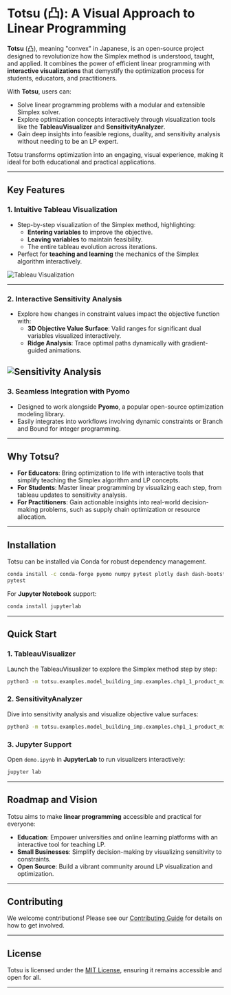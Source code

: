 # **Totsu (凸): A Visual Approach to Linear Programming**

**Totsu** (凸), meaning "convex" in Japanese, is an open-source project designed to revolutionize how the Simplex method is understood, taught, and applied. It combines the power of efficient linear programming with **interactive visualizations** that demystify the optimization process for students, educators, and practitioners.

With **Totsu**, users can:
- Solve linear programming problems with a modular and extensible Simplex solver.
- Explore optimization concepts interactively through visualization tools like the **TableauVisualizer** and **SensitivityAnalyzer**.
- Gain deep insights into feasible regions, duality, and sensitivity analysis without needing to be an LP expert.

Totsu transforms optimization into an engaging, visual experience, making it ideal for both educational and practical applications.

---

## **Key Features**

### **1. Intuitive Tableau Visualization**
- Step-by-step visualization of the Simplex method, highlighting:
  - **Entering variables** to improve the objective.
  - **Leaving variables** to maintain feasibility.
  - The entire tableau evolution across iterations.
- Perfect for **teaching and learning** the mechanics of the Simplex algorithm interactively.

![Tableau Visualization](resources/tableau_vis.gif)

---

### **2. Interactive Sensitivity Analysis**
- Explore how changes in constraint values impact the objective function with:
  - **3D Objective Value Surface**: Valid ranges for significant dual variables visualized interactively.
  - **Ridge Analysis**: Trace optimal paths dynamically with gradient-guided animations.

![Sensitivity Analysis](resources/sensitivity_analysis.gif)
---

### **3. Seamless Integration with Pyomo**
- Designed to work alongside **Pyomo**, a popular open-source optimization modeling library.
- Easily integrates into workflows involving dynamic constraints or Branch and Bound for integer programming.

---

## **Why Totsu?**

- **For Educators**: Bring optimization to life with interactive tools that simplify teaching the Simplex algorithm and LP concepts.
- **For Students**: Master linear programming by visualizing each step, from tableau updates to sensitivity analysis.
- **For Practitioners**: Gain actionable insights into real-world decision-making problems, such as supply chain optimization or resource allocation.

---

## **Installation**

Totsu can be installed via Conda for robust dependency management.

```bash
conda install -c conda-forge pyomo numpy pytest plotly dash dash-bootstrap-components
pytest
```

For **Jupyter Notebook** support:
```bash
conda install jupyterlab
```

---

## **Quick Start**

### **1. TableauVisualizer**
Launch the TableauVisualizer to explore the Simplex method step by step:
```bash
python3 -m totsu.examples.model_building_imp.examples.chp1_1_product_mix.product_mix_tableau_visualization
```

### **2. SensitivityAnalyzer**
Dive into sensitivity analysis and visualize objective value surfaces:
```bash
python3 -m totsu.examples.model_building_imp.examples.chp1_1_product_mix.product_mix_visualization
```

### **3. Jupyter Support**
Open `demo.ipynb` in **JupyterLab** to run visualizers interactively:
```bash
jupyter lab
```

---

## **Roadmap and Vision**

Totsu aims to make **linear programming** accessible and practical for everyone:
- **Education**: Empower universities and online learning platforms with an interactive tool for teaching LP.
- **Small Businesses**: Simplify decision-making by visualizing sensitivity to constraints.
- **Open Source**: Build a vibrant community around LP visualization and optimization.

---

## **Contributing**
We welcome contributions! Please see our [Contributing Guide](CONTRIBUTING.md) for details on how to get involved.

---

## **License**
Totsu is licensed under the [MIT License](LICENSE), ensuring it remains accessible and open for all.

---